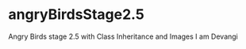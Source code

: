 # angryBirdsStage2.5
Angry Birds stage 2.5 with Class Inheritance and Images
I am Devangi
























